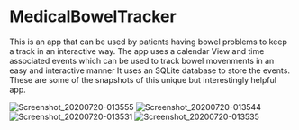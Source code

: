 # MedicalBowelTracker
This is an app that can be used by patients having bowel problems to keep a track in an interactive way.
The app uses a calendar View and time associated events which can be used to track bowel movenments in an easy and interactive manner 
It uses an SQLite database to store the events.
These are some of the snapshots of this unique but interestingly helpful app.

![Screenshot_20200720-013555](https://user-images.githubusercontent.com/65035554/87936218-1561b080-cab0-11ea-8d40-1e8a06d717f9.jpg)
![Screenshot_20200720-013544](https://user-images.githubusercontent.com/65035554/87936222-1692dd80-cab0-11ea-93d0-93237f233c8f.jpg)
![Screenshot_20200720-013531](https://user-images.githubusercontent.com/65035554/87936223-172b7400-cab0-11ea-9ff5-d096f8dd0c89.jpg)
![Screenshot_20200720-013535](https://user-images.githubusercontent.com/65035554/87936225-172b7400-cab0-11ea-819b-eef7ece00730.jpg)
